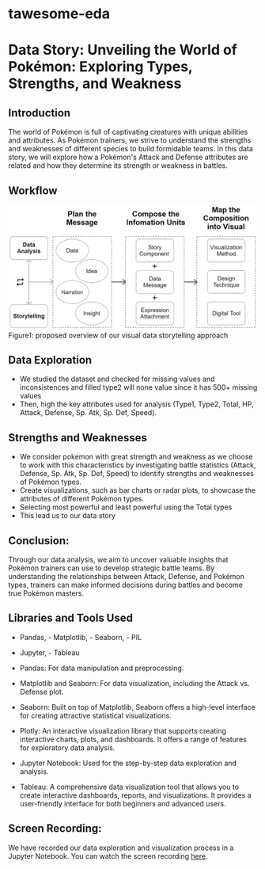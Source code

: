 # tawesome-eda

# Data Story: Unveiling the World of Pokémon:  Exploring Types, Strengths, and Weakness

## Introduction
The world of Pokémon is full of captivating creatures with unique abilities and attributes. As Pokémon trainers, we strive to understand the strengths and weaknesses of different species to build formidable teams. In this data story, we will explore how a Pokémon's Attack and Defense attributes are related and how they determine its strength or weakness in battles.

## Workflow
![Project Workflow](./assets/workflow.png)
                    Figure1: proposed overview of our visual data storytelling approach

## Data Exploration

- We studied the dataset and checked for missing values and inconsistences and filled type2 will none value since it has 500+ missing values
- Then, high the key attributes used for analysis (Type1, Type2, Total, HP, Attack, Defense, Sp. Atk, Sp. Def, Speed).

## Strengths and Weaknesses

- We consider pokemon with great strength and weakness as we choose to work with this characteristics by investigating battle statistics (Attack, Defense, Sp. Atk, Sp. Def, Speed) to identify strengths and weaknesses of Pokémon types.
- Create visualizations, such as bar charts or radar plots, to showcase the attributes of different Pokémon types.
- Selecting most powerful and least powerful using the Total types
- This lead us to our data story

## Conclusion:
Through our data analysis, we aim to uncover valuable insights that Pokémon trainers can use to develop strategic battle teams. By understanding the relationships between Attack, Defense, and Pokémon types, trainers can make informed decisions during battles and become true Pokémon masters.

## Libraries and Tools Used

- Pandas,   - Matplotlib,   - Seaborn,   - PIL
- Jupyter,   - Tableau

- Pandas: For data manipulation and preprocessing.
- Matplotlib and Seaborn: For data visualization, including the Attack vs. Defense plot.
- Seaborn: Built on top of Matplotlib, Seaborn offers a high-level interface for creating attractive statistical visualizations.
- Plotly: An interactive visualization library that supports creating interactive charts, plots, and dashboards. It offers a range of features for exploratory data analysis.
- Jupyter Notebook: Used for the step-by-step data exploration and analysis.
- Tableau: A comprehensive data visualization tool that allows you to create interactive dashboards, reports, and visualizations. It provides a user-friendly interface for both beginners and advanced users.


## Screen Recording:
We have recorded our data exploration and visualization process in a Jupyter Notebook. You can watch the screen recording [here](https://youtu.be/tIvsG-2Jni8).

